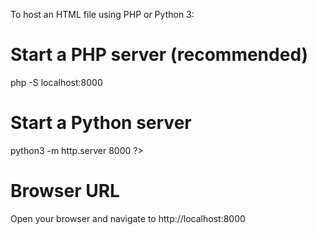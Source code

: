 To host an HTML file using PHP or Python 3:

# Start a PHP server (recommended)
php -S localhost:8000

# Start a Python server
python3 -m http.server 8000
?>

# Browser URL
Open your browser and navigate to http://localhost:8000
